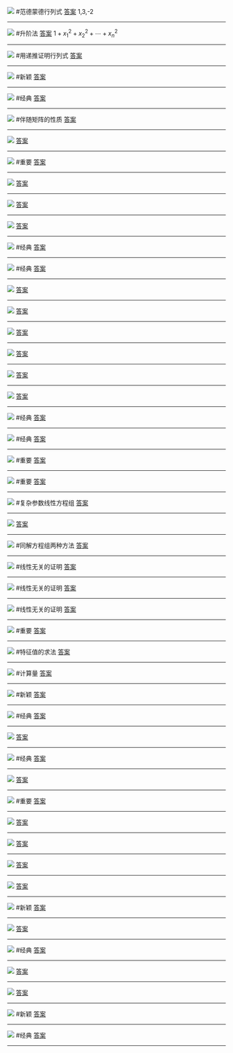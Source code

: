![](附件/Pasted%20image%2020221010095443.png)
#范德蒙德行列式
[答案](线代/答案.md#^tygd5d)  1,3,-2

---
![](附件/Pasted%20image%2020221010100509.png)
#升阶法
[答案](线代/答案.md#^qc8y1b) $1+x_1^2+x_2^2+\cdots+x_n^2$

---
![](附件/Pasted%20image%2020221010101702.png)
#用递推证明行列式
[答案](线代/答案.md#^1ma2ge)

---
![](附件/Pasted%20image%2020221010101919.png)
#新颖
[答案](线代/答案.md#^gw4e5e)

---
![](附件/Pasted%20image%2020221010102116.png)
#经典
[答案](线代/答案.md#^29ii2l)

---
![](附件/Pasted%20image%2020221010102341.png)
#伴随矩阵的性质
[答案](线代/答案.md#^pl3qeo)

---
![](附件/Pasted%20image%2020221010112240.png)
[答案](线代/答案.md#^gjoy70)


---
![](附件/Pasted%20image%2020221010112320.png)
#重要
[答案](线代/答案.md#^9dn2xf)

---
![](附件/Pasted%20image%2020221011141640.png)
[答案](线代/答案.md#^psle7u)

---
![](附件/Pasted%20image%2020221011141815.png)
[答案](线代/答案.md#^is2l89)

---
![](附件/Pasted%20image%2020221011142236.png)
[答案](线代/答案.md#^efpsjt)

---
![](附件/Pasted%20image%2020221011142633.png)
#经典 
[答案](线代/答案.md#^2e9ja9)

---
![](附件/Pasted%20image%2020221011142851.png)
#经典 
[答案](线代/答案.md#^gttqjw)

---
![](附件/Pasted%20image%2020221011143111.png)
[答案](线代/答案.md#^efaj9j)

---
![](附件/Pasted%20image%2020221011143302.png)
[答案](线代/答案.md#^cztw3n)

---
![](附件/Pasted%20image%2020221011143539.png)
[答案](线代/答案.md#^mrti2o)

---
![](附件/Pasted%20image%2020221011144023.png)
[答案](线代/答案.md#^l0uzls)

---
![](附件/Pasted%20image%2020221011144327.png)
[答案](线代/答案.md#^rfxlma)

---
![](附件/Pasted%20image%2020221011145118.png)
[答案](线代/答案.md#^r46tua)

---
![](附件/Pasted%20image%2020221011145230.png)
#经典 
[答案](线代/答案.md#^4szxa4)

---
![](附件/Pasted%20image%2020221011145618.png)
#经典 
[答案](线代/答案.md#^e7q1cz)

---
![](附件/Pasted%20image%2020221011145958.png)
#重要 
[答案](线代/答案.md#^g0xh7q)

---
![](附件/Pasted%20image%2020221011151112.png)
#重要 
[答案](线代/答案.md#^nrmp8x)

---
![](附件/Pasted%20image%2020221012170839.png)
#复杂参数线性方程组
[答案](线代/答案.md#^7jtqqn)

---
![](附件/Pasted%20image%2020221012171556.png)
[答案](线代/答案.md#^623xfm)

---
![](附件/Pasted%20image%2020221012171844.png)
#同解方程组两种方法
[答案](线代/答案.md#^3w6osn)

---
![](附件/Pasted%20image%2020221012172618.png)
#线性无关的证明
[答案](线代/答案.md#^yazceg)

---
![](附件/Pasted%20image%2020221012173327.png)
#线性无关的证明 
[答案](线代/答案.md#^qpika2)

---
![](附件/Pasted%20image%2020221012173858.png)
#线性无关的证明 
[答案](线代/答案.md#^ozj0lt)

---
![](附件/Pasted%20image%2020221012174034.png)
#重要 
[答案](线代/答案.md#^pfbywx)

---
![](附件/Pasted%20image%2020221012190856.png)
#特征值的求法
[答案](线代/答案.md#^drjrki)

---
![](附件/Pasted%20image%2020221012193519.png)
#计算量
[答案](线代/答案.md#^wipz3u)

---
![](附件/Pasted%20image%2020221012193715.png)
#新颖 
[答案](线代/答案.md#^f7qxn4)

---
![](附件/Pasted%20image%2020221013154913.png)
#经典 
[答案](线代/答案.md#^f6j3jf)

---
![](附件/Pasted%20image%2020221013163318.png)
[答案](线代/答案.md#^u1xzac)

---
![](附件/Pasted%20image%2020221013163933.png)
#经典 
[答案](线代/答案.md#^81t6bv)

---
![](附件/Pasted%20image%2020221013164310.png)
[答案](线代/答案.md#^gcvyeg)

---
![](附件/Pasted%20image%2020221013164704.png)
#重要 
[答案](线代/答案.md#^dinnkb)

---
![](附件/Pasted%20image%2020221013165539.png)
[答案](线代/答案.md#^y254o0)

---
![](附件/Pasted%20image%2020221013165723.png)
[答案](线代/答案.md#^7vbyvu)

---
![](附件/Pasted%20image%2020221013165955.png)
[答案](线代/答案.md#^qx4coq)

---
![](附件/Pasted%20image%2020221014164709.png)
[答案](线代/答案.md#^3akq45)

---
![](附件/Pasted%20image%2020221014165916.png)
#新颖 
[答案](线代/答案.md#^j8usih)

---
![](附件/Pasted%20image%2020221014170414.png)
[答案](线代/答案.md#^5tshrp)

---
![](附件/Pasted%20image%2020221014170943.png)
#经典 
[答案](线代/答案.md#^bnjt11)

---
![](附件/Pasted%20image%2020221014171437.png)
[答案](线代/答案.md#^amezr6)

---
![](附件/Pasted%20image%2020221014171810.png)
[答案](线代/答案.md#^tyjelr)

---
![](附件/Pasted%20image%2020221014172036.png)
#新颖 
[答案](线代/答案.md#^2up4tp)

---
![](附件/Pasted%20image%2020221014172404.png)
#经典 
[答案](线代/答案.md#^oi5x66)

---

